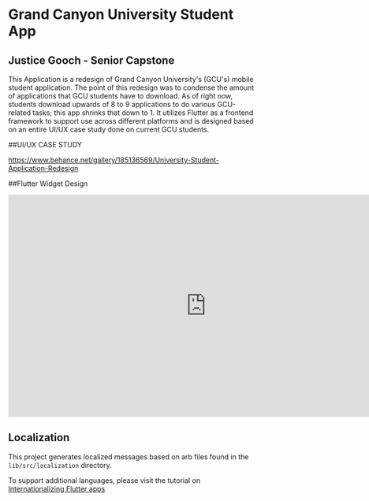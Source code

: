 # Grand Canyon University Student App

## Justice Gooch - Senior Capstone

This Application is a redesign of Grand Canyon University's (GCU's) mobile student application. The point of this redesign was to condense the amount of applications that GCU students have to download. As of right now, students download upwards of 8 to 9 applications to do various GCU-related tasks; this app shrinks that down to 1. It utilizes Flutter as a frontend framework to support use across different platforms and is designed based on an entire UI/UX case study done on current GCU students.

##UI/UX CASE STUDY

<a>https://www.behance.net/gallery/185136569/University-Student-Application-Redesign</a>

##Flutter Widget Design

<iframe style="border: 1px solid rgba(0, 0, 0, 0.1);" width="800" height="450" src="https://www.figma.com/embed?embed_host=share&url=https%3A%2F%2Fwww.figma.com%2Ffile%2FZX7LZ0xPp1psXrG9TccpJt%2FCapstone-Design%3Ftype%3Ddesign%26node-id%3D611%253A7212%26mode%3Ddesign%26t%3DkjKhB2gBMqDKY7rw-1" allowfullscreen></iframe>

## Localization

This project generates localized messages based on arb files found in
the `lib/src/localization` directory.

To support additional languages, please visit the tutorial on
[Internationalizing Flutter
apps](https://flutter.dev/docs/development/accessibility-and-localization/internationalization)
